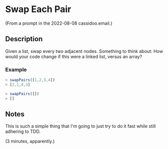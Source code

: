 # Swap Each Pair

(From a prompt in the 2022-08-08 cassidoo.email.)

## Description

Given a list, swap every two adjacent nodes. Something to think about: How would your code change if this were a linked list, versus an array?

### Example

```js
> swapPairs([1,2,3,4])
> [2,1,4,3]

> swapPairs([])
> []
```

## Notes

This is such a simple thing that I'm going to just try to do it fast while still adhering to TDD.

(3 minutes, apparently.)